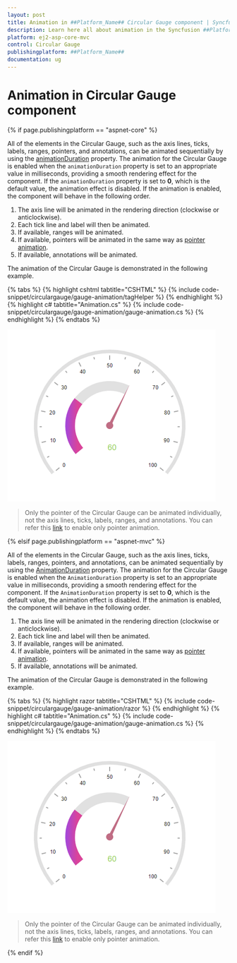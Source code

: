 ```yaml
---
layout: post
title: Animation in ##Platform_Name## Circular Gauge component | Syncfusion
description: Learn here all about animation in the Syncfusion ##Platform_Name## Circular Gauge component of Syncfusion Essential JS 2 and more.
platform: ej2-asp-core-mvc
control: Circular Gauge
publishingplatform: ##Platform_Name##
documentation: ug
---
```


# Animation in Circular Gauge component

{% if page.publishingplatform == "aspnet-core" %}

All of the elements in the Circular Gauge, such as the axis lines, ticks, labels, ranges, pointers, and annotations, can be animated sequentially by using the [animationDuration](https://help.syncfusion.com/cr/aspnetcore-js2/Syncfusion.EJ2.CircularGauge.CircularGauge.html#Syncfusion_EJ2_CircularGauge_CircularGauge_AnimationDuration) property. The animation for the Circular Gauge is enabled when the `animationDuration` property is set to an appropriate value in milliseconds, providing a smooth rendering effect for the component. If the `animationDuration` property is set to **0**, which is the default value, the animation effect is disabled. If the animation is enabled, the component will behave in the following order.

1. The axis line will be animated in the rendering direction (clockwise or anticlockwise).
2. Each tick line and label will then be animated.
3. If available, ranges will be animated.
4. If available, pointers will be animated in the same way as [pointer animation](https://ej2.syncfusion.com/aspnetcore/documentation/circular-gauge/gauge-pointers#animation).
5. If available, annotations will be animated.

The animation of the Circular Gauge is demonstrated in the following example.

{% tabs %}
{% highlight cshtml tabtitle="CSHTML" %}
{% include code-snippet/circulargauge/gauge-animation/tagHelper %}
{% endhighlight %}
{% highlight c# tabtitle="Animation.cs" %} 
{% include code-snippet/circulargauge/gauge-animation/gauge-animation.cs %} 
{% endhighlight %}
{% endtabs %}

![Circular Gauge with Animation](../circular-gauge/images/animation.gif)

> Only the pointer of the Circular Gauge can be animated individually, not the axis lines, ticks, labels, ranges, and annotations. You can refer this [link](https://ej2.syncfusion.com/aspnetcore/documentation/circular-gauge/gauge-pointers#animation) to enable only pointer animation.

{% elsif page.publishingplatform == "aspnet-mvc" %}

All of the elements in the Circular Gauge, such as the axis lines, ticks, labels, ranges, pointers, and annotations, can be animated sequentially by using the [AnimationDuration](https://help.syncfusion.com/cr/aspnetmvc-js2/Syncfusion.EJ2.CircularGauge.CircularGauge.html#Syncfusion_EJ2_CircularGauge_CircularGauge_AnimationDuration) property. The animation for the Circular Gauge is enabled when the `AnimationDuration` property is set to an appropriate value in milliseconds, providing a smooth rendering effect for the component. If the `AnimationDuration` property is set to **0**, which is the default value, the animation effect is disabled. If the animation is enabled, the component will behave in the following order.

1. The axis line will be animated in the rendering direction (clockwise or anticlockwise).
2. Each tick line and label will then be animated.
3. If available, ranges will be animated.
4. If available, pointers will be animated in the same way as [pointer animation](https://ej2.syncfusion.com/aspnetmvc/documentation/circular-gauge/gauge-pointers#animation).
5. If available, annotations will be animated.

The animation of the Circular Gauge is demonstrated in the following example.

{% tabs %}
{% highlight razor tabtitle="CSHTML" %}
{% include code-snippet/circulargauge/gauge-animation/razor %}
{% endhighlight %}
{% highlight c# tabtitle="Animation.cs" %}
{% include code-snippet/circulargauge/gauge-animation/gauge-animation.cs %}
{% endhighlight %}
{% endtabs %}

![Circular Gauge with Animation](../circular-gauge/images/animation.gif)

> Only the pointer of the Circular Gauge can be animated individually, not the axis lines, ticks, labels, ranges, and annotations. You can refer this [link](https://ej2.syncfusion.com/aspnetmvc/documentation/circular-gauge/gauge-pointers#animation) to enable only pointer animation.

{% endif %}
